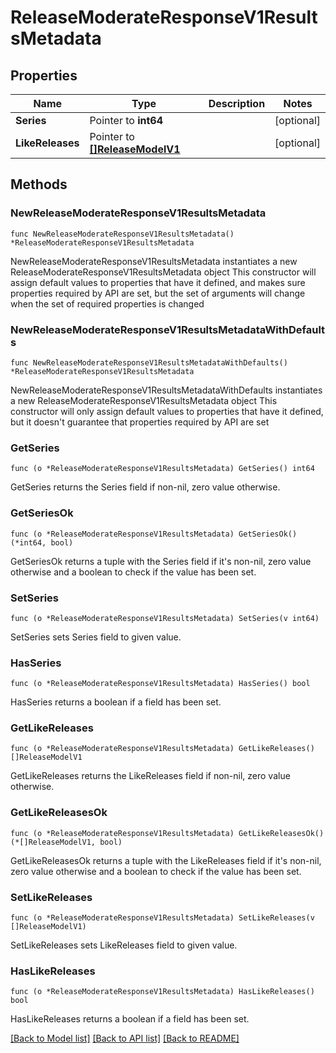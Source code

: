 # ReleaseModerateResponseV1ResultsMetadata

## Properties

Name | Type | Description | Notes
------------ | ------------- | ------------- | -------------
**Series** | Pointer to **int64** |  | [optional] 
**LikeReleases** | Pointer to [**[]ReleaseModelV1**](ReleaseModelV1.md) |  | [optional] 

## Methods

### NewReleaseModerateResponseV1ResultsMetadata

`func NewReleaseModerateResponseV1ResultsMetadata() *ReleaseModerateResponseV1ResultsMetadata`

NewReleaseModerateResponseV1ResultsMetadata instantiates a new ReleaseModerateResponseV1ResultsMetadata object
This constructor will assign default values to properties that have it defined,
and makes sure properties required by API are set, but the set of arguments
will change when the set of required properties is changed

### NewReleaseModerateResponseV1ResultsMetadataWithDefaults

`func NewReleaseModerateResponseV1ResultsMetadataWithDefaults() *ReleaseModerateResponseV1ResultsMetadata`

NewReleaseModerateResponseV1ResultsMetadataWithDefaults instantiates a new ReleaseModerateResponseV1ResultsMetadata object
This constructor will only assign default values to properties that have it defined,
but it doesn't guarantee that properties required by API are set

### GetSeries

`func (o *ReleaseModerateResponseV1ResultsMetadata) GetSeries() int64`

GetSeries returns the Series field if non-nil, zero value otherwise.

### GetSeriesOk

`func (o *ReleaseModerateResponseV1ResultsMetadata) GetSeriesOk() (*int64, bool)`

GetSeriesOk returns a tuple with the Series field if it's non-nil, zero value otherwise
and a boolean to check if the value has been set.

### SetSeries

`func (o *ReleaseModerateResponseV1ResultsMetadata) SetSeries(v int64)`

SetSeries sets Series field to given value.

### HasSeries

`func (o *ReleaseModerateResponseV1ResultsMetadata) HasSeries() bool`

HasSeries returns a boolean if a field has been set.

### GetLikeReleases

`func (o *ReleaseModerateResponseV1ResultsMetadata) GetLikeReleases() []ReleaseModelV1`

GetLikeReleases returns the LikeReleases field if non-nil, zero value otherwise.

### GetLikeReleasesOk

`func (o *ReleaseModerateResponseV1ResultsMetadata) GetLikeReleasesOk() (*[]ReleaseModelV1, bool)`

GetLikeReleasesOk returns a tuple with the LikeReleases field if it's non-nil, zero value otherwise
and a boolean to check if the value has been set.

### SetLikeReleases

`func (o *ReleaseModerateResponseV1ResultsMetadata) SetLikeReleases(v []ReleaseModelV1)`

SetLikeReleases sets LikeReleases field to given value.

### HasLikeReleases

`func (o *ReleaseModerateResponseV1ResultsMetadata) HasLikeReleases() bool`

HasLikeReleases returns a boolean if a field has been set.


[[Back to Model list]](../README.md#documentation-for-models) [[Back to API list]](../README.md#documentation-for-api-endpoints) [[Back to README]](../README.md)


